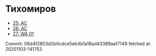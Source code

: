 # Тихомиров
- [25: AC](25.md)
- [26: AC](26.md)
- [27: WA 01](27.md)

Commit: 06d4f2853d2b0cdce5eb4b1a18ad43389aaf7149
 fetched at: 20201103-141753
